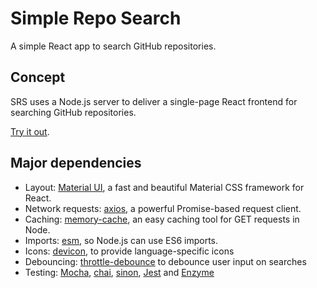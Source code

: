 # Simple Repo Search

A simple React app to search GitHub repositories.

## Concept

SRS uses a Node.js server to deliver a single-page React frontend for searching GitHub repositories.

[Try it out](http://simple-repo-search.herokuapp.com/).

## Major dependencies

* Layout: [Material UI](https://material-ui.com/), a fast and beautiful Material CSS framework for React.
* Network requests: [axios](https://github.com/axios/axios), a powerful Promise-based request client.
* Caching: [memory-cache](https://www.npmjs.com/package/memory-cache), an easy caching tool for GET requests in Node.
* Imports: [esm](https://www.npmjs.com/package/esm), so Node.js can use ES6 imports.
* Icons: [devicon](https://konpa.github.io/devicon/), to provide language-specific icons
* Debouncing: [throttle-debounce](https://www.npmjs.com/package/throttle-debounce) to debounce user input on searches
* Testing: [Mocha](https://mochajs.org/), [chai](https://www.chaijs.com/), [sinon](https://sinonjs.org/), [Jest](https://jestjs.io/) and [Enzyme](https://github.com/airbnb/enzyme)